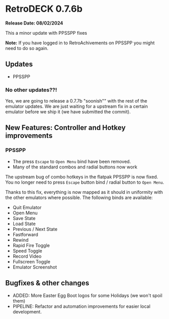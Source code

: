 # RetroDECK 0.7.6b

**Release Date: 08/02/2024**

This a minor update with PPSSPP fixes

**Note:**
If you have logged in to RetroAchivements on PPSSPP you might need to do so again.

## Updates

- PPSSPP

### No other updates??!
Yes, we are going to release a 0.7.7b "soonish"" with the rest of the emulator updates.
We are just waiting for a upstream fix in a certain emulator before we ship it (we have submitted the commit).

## New Features: Controller and Hotkey improvements

### PPSSPP

- The press `Escape` to `Open Menu` bind have been removed.
- Many of the standard combos and radial buttons now work

The upstream bug of combo hotkeys in the flatpak PPSSPP is now fixed.
You no longer need to press `Escape` button bind / radial button to `Open Menu`.

Thanks to this fix, everything is now mapped as it should in uniformity with the other emulators where possible.
The following binds are available:

- Quit Emulator
- Open Menu
- Save State
- Load State
- Previous / Next State
- Fastforward
- Rewind
- Rapid Fire Toggle
- Speed Toggle
- Record Video
- Fullscreen Toggle
- Emulator Screenshot

## Bugfixes & other changes

- ADDED: More Easter Egg Boot logos for some Holidays (we won't spoil them)
- PIPELINE: Refactor and automation improvements for easier local development.
